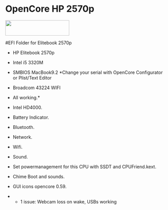 # OpenCore HP 2570p
<img src="https://github.com/acidanthera/OpenCorePkg/blob/master/Docs/Logos/OpenCore_with_text_Small.png" width="200" height="48"/>
 
 #EFI Folder for Elitebook 2570p

- HP Elitebook 2570p
- Intel i5 3320M
- SMBIOS MacBook9.2 *Change your serial with OpenCore Configurator or Plist/Text Editor
- Broadcom 43224 WIFI

- All working.*
- Intel HD4000.
- Battery Indicator.
- Bluetooth.
- Network.
- Wifi.
- Sound.

- Set powermanagement for this CPU with SSDT and CPUFriend.kext.
- Chime Boot and sounds.
- GUI icons opencore 0.59.

- * 1 issue: Webcam loss on wake, USBs working
